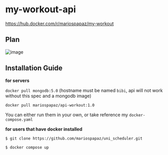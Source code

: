 # my-workout-api
https://hub.docker.com/r/mariospapaz/my-workout

## Plan

![image](https://user-images.githubusercontent.com/30930688/173666083-5b4dbfca-bf83-46df-b38a-17c2c6a0c857.png)

## Installation Guide

**for servers**

`docker pull mongodb:5.0` (hostname must be named `bibi`, api will not work without this spec and a mongodb image)

`docker pull mariospapaz/api-workout:1.0`

You can either run them in your own, or take reference my `docker-compose.yaml`


**for users that have docker installed**

`$ git clone https://github.com/mariospapaz/uni_scheduler.git `

`$ docker compose up`
